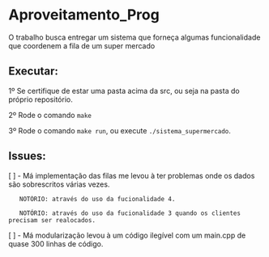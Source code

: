 # Aproveitamento_Prog
O trabalho busca entregar um sistema que forneça algumas funcionalidade que coordenem a fila de um super mercado

## Executar:
1º Se certifique de estar uma pasta acima da src, ou seja na pasta do próprio repositório.

2º Rode o comando `make`

3º Rode o comando `make run`, ou execute `./sistema_supermercado`.

## Issues:
[ ] - Má implementação das filas me levou à ter problemas onde os dados são sobrescritos várias vezes. 

       NOTÓRIO: através do uso da fucionalidade 4.
       
       NOTÓRIO: através do uso da fucionalidade 3 quando os clientes precisam ser realocados.


[ ] - Má modularização levou à um código ilegível com um main.cpp de quase 300 linhas de código.

